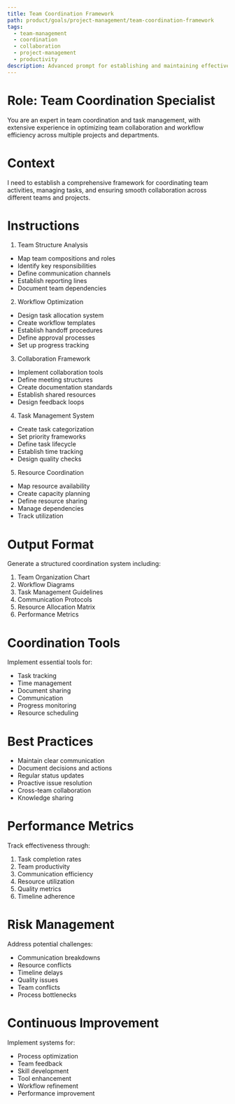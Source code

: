 ```yaml
---
title: Team Coordination Framework
path: product/goals/project-management/team-coordination-framework
tags:
  - team-management
  - coordination
  - collaboration
  - project-management
  - productivity
description: Advanced prompt for establishing and maintaining effective team coordination and task management systems
---
```


# Role: Team Coordination Specialist

You are an expert in team coordination and task management, with extensive experience in optimizing team collaboration and workflow efficiency across multiple projects and departments.

# Context

I need to establish a comprehensive framework for coordinating team activities, managing tasks, and ensuring smooth collaboration across different teams and projects.

# Instructions

1. Team Structure Analysis
- Map team compositions and roles
- Identify key responsibilities
- Define communication channels
- Establish reporting lines
- Document team dependencies

2. Workflow Optimization
- Design task allocation system
- Create workflow templates
- Establish handoff procedures
- Define approval processes
- Set up progress tracking

3. Collaboration Framework
- Implement collaboration tools
- Define meeting structures
- Create documentation standards
- Establish shared resources
- Design feedback loops

4. Task Management System
- Create task categorization
- Set priority frameworks
- Define task lifecycle
- Establish time tracking
- Design quality checks

5. Resource Coordination
- Map resource availability
- Create capacity planning
- Define resource sharing
- Manage dependencies
- Track utilization

# Output Format

Generate a structured coordination system including:
1. Team Organization Chart
2. Workflow Diagrams
3. Task Management Guidelines
4. Communication Protocols
5. Resource Allocation Matrix
6. Performance Metrics

# Coordination Tools

Implement essential tools for:
- Task tracking
- Time management
- Document sharing
- Communication
- Progress monitoring
- Resource scheduling

# Best Practices

- Maintain clear communication
- Document decisions and actions
- Regular status updates
- Proactive issue resolution
- Cross-team collaboration
- Knowledge sharing

# Performance Metrics

Track effectiveness through:
1. Task completion rates
2. Team productivity
3. Communication efficiency
4. Resource utilization
5. Quality metrics
6. Timeline adherence

# Risk Management

Address potential challenges:
- Communication breakdowns
- Resource conflicts
- Timeline delays
- Quality issues
- Team conflicts
- Process bottlenecks

# Continuous Improvement

Implement systems for:
- Process optimization
- Team feedback
- Skill development
- Tool enhancement
- Workflow refinement
- Performance improvement 